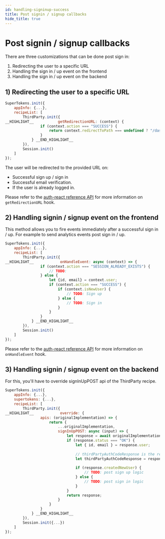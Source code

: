 ```yaml
---
id: handling-signinup-success
title: Post signin / signup callbacks
hide_title: true
---
```


# Post signin / signup callbacks

There are three customizations that can be done post sign in:
1) Redirecting the user to a specific URL
2) Handling the sign in / up event on the frontend
3) Handling the sign in / up event on the backend

## 1)  Redirecting the user to a specific URL

<!--DOCUSAURUS_CODE_TABS-->
<!--ReactJS--> 
```js
SuperTokens.init({
    appInfo: {...},
    recipeList: [
        ThirdParty.init({
__HIGHLIGHT__           getRedirectionURL: (context) {
                if (context.action === "SUCCESS") {
                    return context.redirectToPath === undefined ? "/dashboard" : context.redirectToPath;
                }
            } __END_HIGHLIGHT__
        }),
        Session.init()
    ]
});
```
<!--END_DOCUSAURUS_CODE_TABS-->

The user will be redirected to the provided URL on:
- Successful sign up / sign in
- Successful email verification.
- If the user is already logged in.


Please refer to the <a href="/docs/auth-react/thirdparty/callbacks#getredirectionurl" target="_blank">auth-react reference API</a> for more information on `getRedirectionURL` hook.


## 2) Handling signin / signup event on the frontend

This method allows you to fire events immediately after a successful sign in / up. For example to send analytics events post sign in / up.

<!--DOCUSAURUS_CODE_TABS-->
<!--ReactJS--> 
```js
SuperTokens.init({
    appInfo: {...},
    recipeList: [
        ThirdParty.init({
__HIGHLIGHT__            onHandleEvent: async (context) => {
                if (context.action === "SESSION_ALREADY_EXISTS") {
                    // TODO:
                } else {
                    let {id, email} = context.user;
                    if (context.action === "SUCCESS") {
                        if (context.isNewUser) {
                            // TODO: Sign up
                        } else {
                            // TODO: Sign in
                        }
                    }
                }
            } __END_HIGHLIGHT__
        }),
        Session.init()
    ]
});
```
<!--END_DOCUSAURUS_CODE_TABS-->

Please refer to the <a href="/docs/auth-react/thirdparty/callbacks#onhandleevent" target="_blank">auth-react reference API</a> for more information on `onHandleEvent` hook.

## 3) Handling signin / signup event on the backend

For this, you'll have to override signInUpPOST api of the ThirdParty recipe.

<!--DOCUSAURUS_CODE_TABS-->
<!--NodeJS--> 
```js
SuperTokens.init({
    appInfo: {...},
    supertokens: {...},
    recipeList: [
        ThirdParty.init({
__HIGHLIGHT__            override: {
                apis: (originalImplementation) => {
                    return {
                        ...originalImplementation,
                        signInUpPOST: async (input) => {
                            let response = await originalImplementation.signInUpPOST(input);
                            if (response.status === "OK") {
                                let { id, email } = response.user;
                                
                                // thirdPartyAuthCodeResponse is the response from the provider POST /token API.
                                let thirdPartyAuthCodeResponse = response.authCodeResponse;
                                
                                if (response.createdNewUser) {
                                    // TODO: post sign up logic
                                } else {
                                    // TODO: post sign in logic
                                }
                            }
                            return response;
                        }
                    }
                }
            } __END_HIGHLIGHT__
        }),
        Session.init({...})
    ]
});
```
<!--END_DOCUSAURUS_CODE_TABS-->

